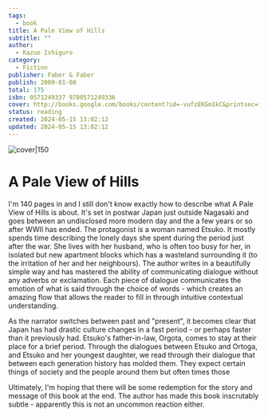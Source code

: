 ```yaml
---
tags:
  - book
title: A Pale View of Hills
subtitle: ""
author:
  - Kazuo Ishiguro
category:
  - Fiction
publisher: Faber & Faber
publish: 2009-01-08
total: 175
isbn: 0571249337 9780571249336
cover: http://books.google.com/books/content?id=-vufzEKGm1kC&printsec=frontcover&img=1&zoom=1&edge=curl&source=gbs_api
status: reading
created: 2024-05-15 13:02:12
updated: 2024-05-15 13:02:12
---
```


![cover|150](http://books.google.com/books/content?id=-vufzEKGm1kC&printsec=frontcover&img=1&zoom=1&edge=curl&source=gbs_api)
# A Pale View of Hills
I'm 140 pages in and I still don't know exactly how to describe what A Pale View of Hills is about. It's set in postwar Japan just outside Nagasaki and goes between an undisclosed more modern day and the a few years or so after WWII has ended. The protagonist is a woman named Etsuko. It mostly spends time describing the lonely days she spent during the period just after the war. She lives with her husband, who is often too busy for her, in isolated but new apartment blocks which has a wasteland surrounding it (to the irritation of her and her neighbours). The author writes in a beautifully simple way and has mastered the ability of communicating dialogue without any adverbs or exclamation. Each piece of dialogue communicates the emotion of what is said through the choice of words - which creates an amazing flow that allows the reader to fill in through intuitive contextual understanding.

As the narrator switches between past and "present", it becomes clear that Japan has had drastic culture changes in a fast period - or perhaps faster than it previously had. Etsuko's father-in-law, Orgota, comes to stay at their place for a brief period. Through the dialogues between Etsuko and Ortoga, and Etsuko and her youngest daughter, we read through their dialogue that between each generation history has molded them. They expect certain things of society and the people around them but often times those

Ultimately, I'm hoping that there will be some redemption for the story and message of this book at the end. The author has made this book inscrutably subtle - apparently this is not an uncommon reaction either. 